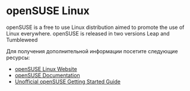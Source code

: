 # openSUSE Linux

openSUSE is a free to use Linux distribution aimed to promote the use of Linux everywhere. openSUSE is released in two versions Leap and Tumbleweed

Для получения дополнительной информации посетите следующие ресурсы:

- [openSUSE Linux Website](https://www.opensuse.org/)
- [openSUSE Documentation](https://en.opensuse.org/Main_Page)
- [Unofficial openSUSE Getting Started Guide](https://opensuse-guide.org/)
